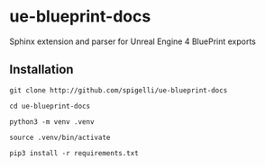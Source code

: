 # ue-blueprint-docs
Sphinx extension and parser for Unreal Engine 4 BluePrint exports
## Installation
`git clone http://github.com/spigelli/ue-blueprint-docs`

`cd ue-blueprint-docs`

`python3 -m venv .venv`

`source .venv/bin/activate`

`pip3 install -r requirements.txt`

